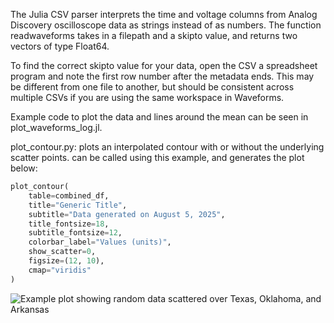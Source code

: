 The Julia CSV parser interprets the time and voltage columns from Analog Discovery oscilloscope data as strings instead of as numbers. The function readwaveforms takes in a filepath and a skipto value, and returns two vectors of type Float64. 

To find the correct skipto value for your data, open the CSV a spreadsheet program and note the first row number after the metadata ends. This may be different from one file to another, but should be consistent across multiple CSVs if you are using the same workspace in Waveforms. 

Example code to plot the data and lines around the mean can be seen in plot_waveforms_log.jl. 

plot_contour.py: plots an interpolated contour with or without the underlying scatter points. can be called using this example, and generates the plot below:
```python
plot_contour(
    table=combined_df,
    title="Generic Title",
    subtitle="Data generated on August 5, 2025",
    title_fontsize=18,
    subtitle_fontsize=12,
    colorbar_label="Values (units)",
    show_scatter=0,
    figsize=(12, 10),
    cmap="viridis"
)
```
![Example plot showing random data scattered over Texas, Oklahoma, and Arkansas](https://github.com/skylerreid/Assets/blob/main/Figure_1.jpeg)
